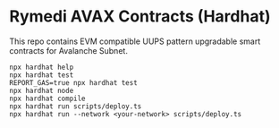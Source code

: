 # Rymedi AVAX Contracts (Hardhat)

This repo contains EVM compatible UUPS pattern upgradable smart contracts for Avalanche Subnet.

```shell
npx hardhat help
npx hardhat test
REPORT_GAS=true npx hardhat test
npx hardhat node
npx hardhat compile
npx hardhat run scripts/deploy.ts
npx hardhat run --network <your-network> scripts/deploy.ts

```
